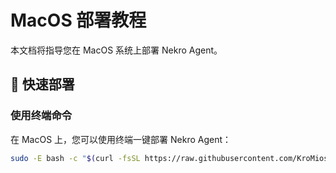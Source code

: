 # MacOS 部署教程

本文档将指导您在 MacOS 系统上部署 Nekro Agent。

## 🚀 快速部署

### 使用终端命令

在 MacOS 上，您可以使用终端一键部署 Nekro Agent：

```bash
sudo -E bash -c "$(curl -fsSL https://raw.githubusercontent.com/KroMiose/nekro-agent/main/docker/macos_install.sh)"
```
